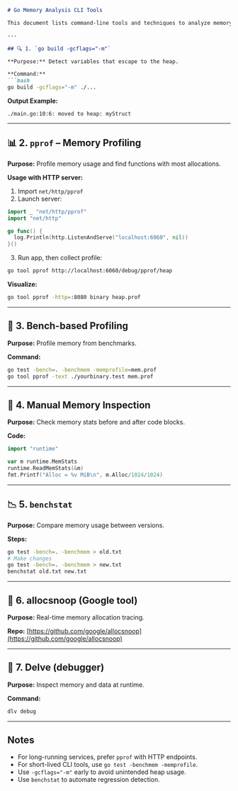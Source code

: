 
````markdown
# Go Memory Analysis CLI Tools

This document lists command-line tools and techniques to analyze memory allocations in Go code. It is intended for LLMs or automation tools to follow and extract relevant commands and concepts.

---

## 🔍 1. `go build -gcflags="-m"`

**Purpose:** Detect variables that escape to the heap.

**Command:**
```bash
go build -gcflags="-m" ./...
````

**Output Example:**

```
./main.go:10:6: moved to heap: myStruct
```

---

## 📊 2. `pprof` – Memory Profiling

**Purpose:** Profile memory usage and find functions with most allocations.

**Usage with HTTP server:**

1. Import `net/http/pprof`
2. Launch server:

```go
import _ "net/http/pprof"
import "net/http"

go func() {
  log.Println(http.ListenAndServe("localhost:6060", nil))
}()
```

3. Run app, then collect profile:

```bash
go tool pprof http://localhost:6060/debug/pprof/heap
```

**Visualize:**

```bash
go tool pprof -http=:8080 binary heap.prof
```

---

## 🧪 3. Bench-based Profiling

**Purpose:** Profile memory from benchmarks.

**Command:**

```bash
go test -bench=. -benchmem -memprofile=mem.prof
go tool pprof -text ./yourbinary.test mem.prof
```

---

## 📏 4. Manual Memory Inspection

**Purpose:** Check memory stats before and after code blocks.

**Code:**

```go
import "runtime"

var m runtime.MemStats
runtime.ReadMemStats(&m)
fmt.Printf("Alloc = %v MiB\n", m.Alloc/1024/1024)
```

---

## 📉 5. `benchstat`

**Purpose:** Compare memory usage between versions.

**Steps:**

```bash
go test -bench=. -benchmem > old.txt
# Make changes
go test -bench=. -benchmem > new.txt
benchstat old.txt new.txt
```

---

## 🔦 6. allocsnoop (Google tool)

**Purpose:** Real-time memory allocation tracing.

**Repo:** [https://github.com/google/allocsnoop](https://github.com/google/allocsnoop)

---

## 🐞 7. Delve (debugger)

**Purpose:** Inspect memory and data at runtime.

**Command:**

```bash
dlv debug
```

---

## Notes

* For long-running services, prefer `pprof` with HTTP endpoints.
* For short-lived CLI tools, use `go test -benchmem -memprofile`.
* Use `-gcflags="-m"` early to avoid unintended heap usage.
* Use `benchstat` to automate regression detection.

```


